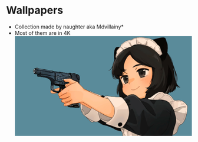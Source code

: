 # Wallpapers
* Collection made by naughter aka Mdvillainy*
* Most of them are in 4K
![wallpapers](https://github.com/naughterdl/Wallpaper/blob/3d58c142c70c7c08a458e0e9d0af4a8c398a610e/Wallpapers/0002.jpg)
